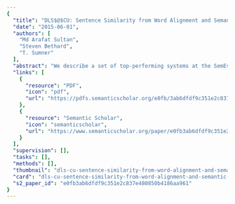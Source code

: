 ```yaml
---
{
  "title": "DLS$@$CU: Sentence Similarity from Word Alignment and Semantic Vector Composition",
  "date": "2015-06-01",
  "authors": [
    "Md Arafat Sultan",
    "Steven Bethard",
    "T. Sumner"
  ],
  "abstract": "We describe a set of top-performing systems at the SemEval 2015 English Semantic Textual Similarity (STS) task. Given two English sentences, each system outputs the degree of their semantic similarity. Our unsupervised system, which is based on word alignments across the two input sentences, ranked 5th among 73 submitted system runs with a mean correlation of 79.19% with human annotations. We also submitted two runs of a supervised system which uses word alignments and similarities between compositional sentence vectors as its features. Our best supervised run ranked 1st with a mean correlation of 80.15%.",
  "links": [
    {
      "resource": "PDF",
      "icon": "pdf",
      "url": "https://pdfs.semanticscholar.org/e0fb/3ab6dfdf9c351e2c837e480850b4186aa961.pdf"
    },
    {
      "resource": "Semantic Scholar",
      "icon": "semanticscholar",
      "url": "https://www.semanticscholar.org/paper/e0fb3ab6dfdf9c351e2c837e480850b4186aa961"
    }
  ],
  "supervision": [],
  "tasks": [],
  "methods": [],
  "thumbnail": "dls-cu-sentence-similarity-from-word-alignment-and-semantic-vector-composition-thumb.jpg",
  "card": "dls-cu-sentence-similarity-from-word-alignment-and-semantic-vector-composition-card.jpg",
  "s2_paper_id": "e0fb3ab6dfdf9c351e2c837e480850b4186aa961"
}
---
```


